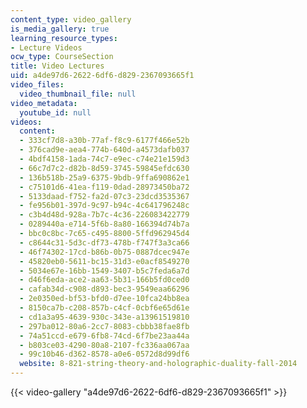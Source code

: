 ```yaml
---
content_type: video_gallery
is_media_gallery: true
learning_resource_types:
- Lecture Videos
ocw_type: CourseSection
title: Video Lectures
uid: a4de97d6-2622-6df6-d829-2367093665f1
video_files:
  video_thumbnail_file: null
video_metadata:
  youtube_id: null
videos:
  content:
  - 333cf7d8-a30b-77af-f8c9-6177f466e52b
  - 376cad9e-aea4-774b-640d-a4573dafb037
  - 4bdf4158-1ada-74c7-e9ec-c74e21e159d3
  - 66c7d7c2-d82b-8d59-3745-59845efdc630
  - 136b518b-25a9-6375-9bdb-9ffa690862e1
  - c75101d6-41ea-f119-0dad-28973450ba72
  - 5133daad-f752-fa2d-07c3-23dcd3535367
  - fe956b01-397d-9c97-b94c-4c641796248c
  - c3b4d48d-928a-7b7c-4c36-226083422779
  - 0289440a-e714-5f6b-8a80-166394d74b7a
  - bbc0c8bc-7c65-c495-8800-5ffd962945d4
  - c8644c31-5d3c-df73-478b-f747f3a3ca66
  - 46f74302-17cd-b86b-0b75-0887dcec947e
  - 45820eb0-5611-bc15-31d3-e0acf8549270
  - 5034e67e-16bb-1549-3407-b5c7feda6a7d
  - d46f6eda-ace2-aa63-5b31-166b5fd0ced0
  - cafab34d-c908-d893-bec3-9549eaa66296
  - 2e0350ed-bf53-bfd0-d7ee-10fca24bb8ea
  - 8150ca7b-c208-857b-c4cf-0cbf6e65d61e
  - cd1a3a95-4639-930c-343e-a13961519810
  - 297ba012-80a6-2cc7-8083-cbbb38fae8fb
  - 74a51ccd-e679-6fb8-74cd-6f7be23aa44a
  - b803ce03-4290-80a8-2107-fc336aa067aa
  - 99c10b46-d362-8578-a0e6-0572d8d99df6
  website: 8-821-string-theory-and-holographic-duality-fall-2014
---
```



{{< video-gallery "a4de97d6-2622-6df6-d829-2367093665f1" >}}

